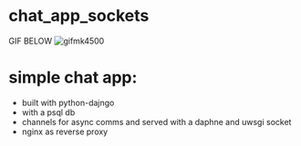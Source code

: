 # chat_app_sockets


GIF BELOW
![gifmk4500](https://user-images.githubusercontent.com/95537935/209253001-2dca1105-aa63-4e50-8f0b-a35c4aa4714b.gif)





# simple chat app:

- built with python-dajngo
- with a psql db
- channels for async comms and served with a daphne and uwsgi socket
- nginx as reverse proxy
